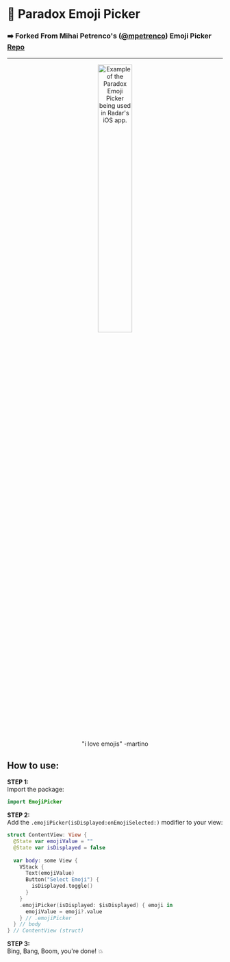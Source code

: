 # 🤠 Paradox Emoji Picker
### ➡️ Forked From Mihai Petrenco's ([@mpetrenco](https://github.com/mpetrenco)) Emoji Picker [Repo](https://github.com/mpetrenco/EmojiPicker)
---------

<p align="center">
  <img src="https://github.com/user-attachments/assets/39149c11-7990-406f-9667-b0db2e2ca27a" 
       alt="Example of the Paradox Emoji Picker being used in Radar's iOS app."
       style="max-width: 200px; width: 40%; height: auto;">
</p>

<p align="center">
"i love emojis" -martino
</p>

## How to use:

__STEP 1:__  
Import the package:

```swift
import EmojiPicker
```

__STEP 2:__  
Add the `.emojiPicker(isDisplayed:onEmojiSelected:)` modifier to your view:

```swift
struct ContentView: View {
  @State var emojiValue = ""
  @State var isDisplayed = false
    
  var body: some View {
    VStack {
      Text(emojiValue)
      Button("Select Emoji") {
        isDisplayed.toggle()
      }
    }
    .emojiPicker(isDisplayed: $isDisplayed) { emoji in
      emojiValue = emoji?.value
    } // .emojiPicker
  } // body
} // ContentView (struct)
```

__STEP 3:__  
Bing, Bang, Boom, you're done! 💥
